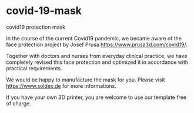 # covid-19-mask
covid19 protection mask

In the course of the current Covid19 pandemic, we became aware of the face protection project by Josef Prusa https://www.prusa3d.com/covid19/. 

Together with doctors and nurses from everyday clinical practice, we have completely revised this face protection 
and optimized it in accordance with practical requirements. 

We would be happy to manufacture the mask for you. Please visit https://www.soldex.de for more informations.

If you have your own 3D printer, you are welcome to use our template free of charge.
